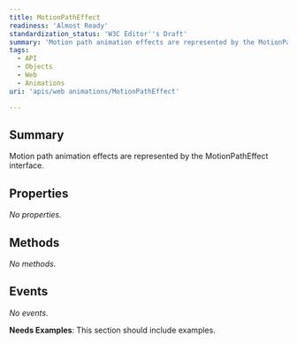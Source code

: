 ```yaml
---
title: MotionPathEffect
readiness: 'Almost Ready'
standardization_status: 'W3C Editor''s Draft'
summary: 'Motion path animation effects are represented by the MotionPathEffect interface.'
tags:
  - API
  - Objects
  - Web
  - Animations
uri: 'apis/web animations/MotionPathEffect'

---
```

## <span>Summary</span>

Motion path animation effects are represented by the MotionPathEffect interface.

## <span>Properties</span>

*No properties.*

## <span>Methods</span>

*No methods.*

## <span>Events</span>

*No events.*

**Needs Examples**: This section should include examples.

